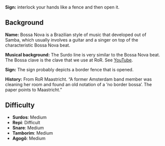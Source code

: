**Sign:** interlock your hands like a fence and then open it.

## Background

**Name:** Bossa Nova is a Brazilian style of music that developed out of Samba, which usually involves a guitar and a singer on top of the characteristic Bossa Nova beat.

**Musical background:** The Surdo line is very similar to the Bossa Nova beat. The Bossa clave is the clave that we use at RoR. See [YouTube](https://www.youtube.com/watch?v=mZ_mEmaJu98).

**Sign:** The sign probably depicts a border fence that is opened.

**History:** From RoR Maastricht. “A former Amsterdam band member was cleaning her room and found an old notation of a ‘no border bossa’. The paper points to Maastricht.”

## Difficulty

* **Surdos**: Medium
* **Repi**: Difficult
* **Snare**: Medium
* **Tamborim**: Medium
* **Agogô**: Medium